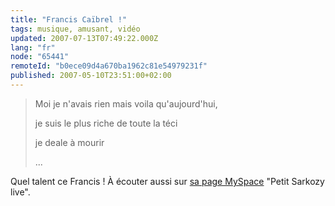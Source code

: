 ```yaml
---
title: "Francis Caïbrel !"
tags: musique, amusant, vidéo
updated: 2007-07-13T07:49:22.000Z
lang: "fr"
node: "65441"
remoteId: "b0ece09d4a670ba1962c81e54979231f"
published: 2007-05-10T23:51:00+02:00
---
```

 
<div class="video">
	<object width="425" height="335" type="application/x-shockwave-flash" data="http://www.dailymotion.com/swf/1vgtW8c3O3xwxdm4A">
		<param name="movie" value="http://www.dailymotion.com/swf/1vgtW8c3O3xwxdm4A"></param>
		<param name="allowfullscreen" value="true"></param>
	</object>
</div>

 <blockquote>
Moi je n'avais rien mais voila qu'aujourd'hui,

je suis le plus riche de toute la téci

je deale à mourir

...
</blockquote>

 
Quel talent ce Francis ! À écouter aussi sur [sa page MySpace](http://www.myspace.com/franciscaibrel) &quot;Petit Sarkozy live&quot;.

